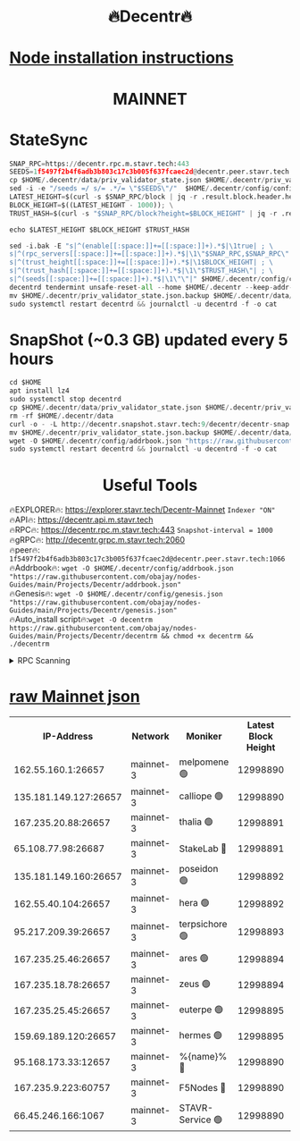 <h1 align="center"> 🔥Decentr🔥</h1>

[Node installation instructions](https://github.com/obajay/nodes-Guides/tree/main/Projects/Decentr)
=
<h1 align="center"> MAINNET</h1>

# StateSync
```python
SNAP_RPC=https://decentr.rpc.m.stavr.tech:443
SEEDS=1f5497f2b4f6adb3b803c17c3b005f637fcaec2d@decentr.peer.stavr.tech:1066
cp $HOME/.decentr/data/priv_validator_state.json $HOME/.decentr/priv_validator_state.json.backup
sed -i -e "/seeds =/ s/= .*/= \"$SEEDS\"/"  $HOME/.decentr/config/config.toml
LATEST_HEIGHT=$(curl -s $SNAP_RPC/block | jq -r .result.block.header.height); \
BLOCK_HEIGHT=$((LATEST_HEIGHT - 1000)); \
TRUST_HASH=$(curl -s "$SNAP_RPC/block?height=$BLOCK_HEIGHT" | jq -r .result.block_id.hash)

echo $LATEST_HEIGHT $BLOCK_HEIGHT $TRUST_HASH

sed -i.bak -E "s|^(enable[[:space:]]+=[[:space:]]+).*$|\1true| ; \
s|^(rpc_servers[[:space:]]+=[[:space:]]+).*$|\1\"$SNAP_RPC,$SNAP_RPC\"| ; \
s|^(trust_height[[:space:]]+=[[:space:]]+).*$|\1$BLOCK_HEIGHT| ; \
s|^(trust_hash[[:space:]]+=[[:space:]]+).*$|\1\"$TRUST_HASH\"| ; \
s|^(seeds[[:space:]]+=[[:space:]]+).*$|\1\"\"|" $HOME/.decentr/config/config.toml
decentrd tendermint unsafe-reset-all --home $HOME/.decentr --keep-addr-book
mv $HOME/.decentr/priv_validator_state.json.backup $HOME/.decentr/data/priv_validator_state.json
sudo systemctl restart decentrd && journalctl -u decentrd -f -o cat
```
# SnapShot (~0.3 GB) updated every 5 hours
```python
cd $HOME
apt install lz4
sudo systemctl stop decentrd
cp $HOME/.decentr/data/priv_validator_state.json $HOME/.decentr/priv_validator_state.json.backup
rm -rf $HOME/.decentr/data
curl -o - -L http://decentr.snapshot.stavr.tech:9/decentr/decentr-snap.tar.lz4 | lz4 -c -d - | tar -x -C $HOME/.decentr --strip-components 2
mv $HOME/.decentr/priv_validator_state.json.backup $HOME/.decentr/data/priv_validator_state.json
wget -O $HOME/.decentr/config/addrbook.json "https://raw.githubusercontent.com/obajay/nodes-Guides/main/Projects/Decentr/addrbook.json"
sudo systemctl restart decentrd && journalctl -u decentrd -f -o cat
```

 <h1 align="center"> Useful Tools</h1>

🔥EXPLORER🔥:     https://explorer.stavr.tech/Decentr-Mainnet        `Indexer "ON"` \
🔥API🔥:          https://decentr.api.m.stavr.tech \
🔥RPC🔥:          https://decentr.rpc.m.stavr.tech:443              `Snapshot-interval = 1000` \
🔥gRPC🔥:         http://decentr.grpc.m.stavr.tech:2060 \
🔥peer🔥:         `1f5497f2b4f6adb3b803c17c3b005f637fcaec2d@decentr.peer.stavr.tech:1066` \
🔥Addrbook🔥:  `wget -O $HOME/.decentr/config/addrbook.json "https://raw.githubusercontent.com/obajay/nodes-Guides/main/Projects/Decentr/addrbook.json"` \
🔥Genesis🔥:  `wget -O $HOME/.decentr/config/genesis.json "https://raw.githubusercontent.com/obajay/nodes-Guides/main/Projects/Decentr/genesis.json"` \
🔥Auto_install script🔥:`wget -O decentrm https://raw.githubusercontent.com/obajay/nodes-Guides/main/Projects/Decentr/decentrm && chmod +x decentrm && ./decentrm`

<details>
<summary>RPC Scanning</summary>

<h2 align="center"> We scan nodes in real time every 4 hours. And we provide the final result of RPC endpoints.
We cannot influence the operation of these nodes in any way. </h2>


```python
If Voting Power is higher than 0 --> then the Node is a validator of the network and may be subject to attack and be a potential threat to the chain.
```
```python
We marked such validators with a red symbol
```

</details>

[raw Mainnet json](https://rpc-check.decentrm.stavr.tech/decentrm/rpc-decentrm-result.json)
=



<table><tr><th>IP-Address</th><th>Network</th><th>Moniker</th><th>Latest Block Height</th><th>Earliest Block Height</th><th>Catching Up</th><th>Tx Index</th><th>Voting Power</th><th>Scan Time</th></tr><tr><td>162.55.160.1:26657</td><td>mainnet-3</td><td>melpomene 🟢</td><td>12998890</td><td>1688950</td><td>False</td><td>on</td><td>0</td><td>2024-02-22T02:40:33.218581756UTC</td></tr><tr><td>135.181.149.127:26657</td><td>mainnet-3</td><td>calliope 🟢</td><td>12998890</td><td>1688950</td><td>False</td><td>on</td><td>0</td><td>2024-02-22T02:40:35.682848729UTC</td></tr><tr><td>167.235.20.88:26657</td><td>mainnet-3</td><td>thalia 🟢</td><td>12998891</td><td>1688950</td><td>False</td><td>on</td><td>0</td><td>2024-02-22T02:40:41.696859536UTC</td></tr><tr><td>65.108.77.98:26687</td><td>mainnet-3</td><td>StakeLab 🔴</td><td>12998891</td><td>1688950</td><td>False</td><td>on</td><td>5435708</td><td>2024-02-22T02:40:42.016855907UTC</td></tr><tr><td>135.181.149.160:26657</td><td>mainnet-3</td><td>poseidon 🟢</td><td>12998892</td><td>1688950</td><td>False</td><td>on</td><td>0</td><td>2024-02-22T02:40:46.697038927UTC</td></tr><tr><td>162.55.40.104:26657</td><td>mainnet-3</td><td>hera 🟢</td><td>12998892</td><td>1688950</td><td>False</td><td>on</td><td>0</td><td>2024-02-22T02:40:48.976109041UTC</td></tr><tr><td>95.217.209.39:26657</td><td>mainnet-3</td><td>terpsichore 🟢</td><td>12998893</td><td>1688950</td><td>False</td><td>on</td><td>0</td><td>2024-02-22T02:40:53.478773922UTC</td></tr><tr><td>167.235.25.46:26657</td><td>mainnet-3</td><td>ares 🟢</td><td>12998894</td><td>1688950</td><td>False</td><td>on</td><td>0</td><td>2024-02-22T02:40:57.817801913UTC</td></tr><tr><td>167.235.18.78:26657</td><td>mainnet-3</td><td>zeus 🟢</td><td>12998894</td><td>1688950</td><td>False</td><td>on</td><td>0</td><td>2024-02-22T02:41:00.178822242UTC</td></tr><tr><td>167.235.25.45:26657</td><td>mainnet-3</td><td>euterpe 🟢</td><td>12998895</td><td>1688950</td><td>False</td><td>on</td><td>0</td><td>2024-02-22T02:41:02.481573617UTC</td></tr><tr><td>159.69.189.120:26657</td><td>mainnet-3</td><td>hermes 🟢</td><td>12998895</td><td>1688950</td><td>False</td><td>on</td><td>0</td><td>2024-02-22T02:41:04.816978252UTC</td></tr><tr><td>95.168.173.33:12657</td><td>mainnet-3</td><td>%{name}% 🔴</td><td>12998890</td><td>8964001</td><td>False</td><td>on</td><td>4264264</td><td>2024-02-22T02:40:37.009033623UTC</td></tr><tr><td>167.235.9.223:60757</td><td>mainnet-3</td><td>F5Nodes 🔴</td><td>12998890</td><td>12380001</td><td>False</td><td>off</td><td>562</td><td>2024-02-22T02:40:37.290633970UTC</td></tr><tr><td>66.45.246.166:1067</td><td>mainnet-3</td><td>STAVR-Service 🟢</td><td>12998890</td><td>12998001</td><td>False</td><td>on</td><td>0</td><td>2024-02-22T02:40:36.347638101UTC</td></tr></table>
